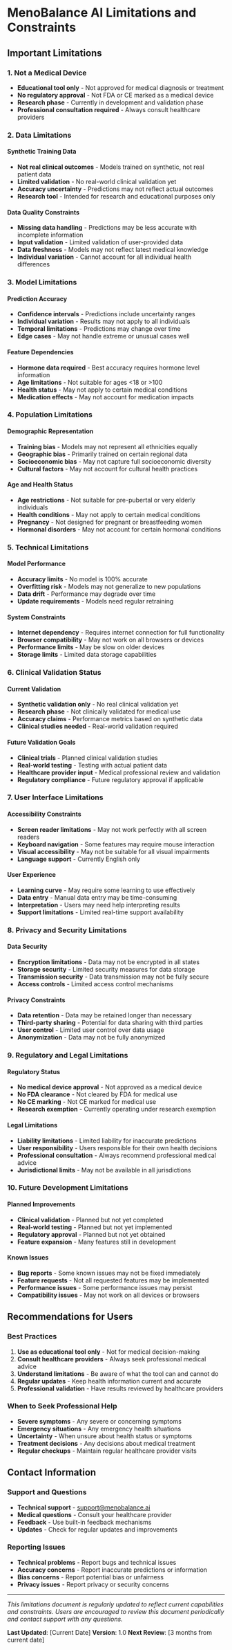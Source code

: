 # MenoBalance AI Limitations and Constraints

## Important Limitations

### 1. Not a Medical Device
- **Educational tool only** - Not approved for medical diagnosis or treatment
- **No regulatory approval** - Not FDA or CE marked as a medical device
- **Research phase** - Currently in development and validation phase
- **Professional consultation required** - Always consult healthcare providers

### 2. Data Limitations

#### Synthetic Training Data
- **Not real clinical outcomes** - Models trained on synthetic, not real patient data
- **Limited validation** - No real-world clinical validation yet
- **Accuracy uncertainty** - Predictions may not reflect actual outcomes
- **Research tool** - Intended for research and educational purposes only

#### Data Quality Constraints
- **Missing data handling** - Predictions may be less accurate with incomplete information
- **Input validation** - Limited validation of user-provided data
- **Data freshness** - Models may not reflect latest medical knowledge
- **Individual variation** - Cannot account for all individual health differences

### 3. Model Limitations

#### Prediction Accuracy
- **Confidence intervals** - Predictions include uncertainty ranges
- **Individual variation** - Results may not apply to all individuals
- **Temporal limitations** - Predictions may change over time
- **Edge cases** - May not handle extreme or unusual cases well

#### Feature Dependencies
- **Hormone data required** - Best accuracy requires hormone level information
- **Age limitations** - Not suitable for ages <18 or >100
- **Health status** - May not apply to certain medical conditions
- **Medication effects** - May not account for medication impacts

### 4. Population Limitations

#### Demographic Representation
- **Training bias** - Models may not represent all ethnicities equally
- **Geographic bias** - Primarily trained on certain regional data
- **Socioeconomic bias** - May not capture full socioeconomic diversity
- **Cultural factors** - May not account for cultural health practices

#### Age and Health Status
- **Age restrictions** - Not suitable for pre-pubertal or very elderly individuals
- **Health conditions** - May not apply to certain medical conditions
- **Pregnancy** - Not designed for pregnant or breastfeeding women
- **Hormonal disorders** - May not account for certain hormonal conditions

### 5. Technical Limitations

#### Model Performance
- **Accuracy limits** - No model is 100% accurate
- **Overfitting risk** - Models may not generalize to new populations
- **Data drift** - Performance may degrade over time
- **Update requirements** - Models need regular retraining

#### System Constraints
- **Internet dependency** - Requires internet connection for full functionality
- **Browser compatibility** - May not work on all browsers or devices
- **Performance limits** - May be slow on older devices
- **Storage limits** - Limited data storage capabilities

### 6. Clinical Validation Status

#### Current Validation
- **Synthetic validation only** - No real clinical validation yet
- **Research phase** - Not clinically validated for medical use
- **Accuracy claims** - Performance metrics based on synthetic data
- **Clinical studies needed** - Real-world validation required

#### Future Validation Goals
- **Clinical trials** - Planned clinical validation studies
- **Real-world testing** - Testing with actual patient data
- **Healthcare provider input** - Medical professional review and validation
- **Regulatory compliance** - Future regulatory approval if applicable

### 7. User Interface Limitations

#### Accessibility Constraints
- **Screen reader limitations** - May not work perfectly with all screen readers
- **Keyboard navigation** - Some features may require mouse interaction
- **Visual accessibility** - May not be suitable for all visual impairments
- **Language support** - Currently English only

#### User Experience
- **Learning curve** - May require some learning to use effectively
- **Data entry** - Manual data entry may be time-consuming
- **Interpretation** - Users may need help interpreting results
- **Support limitations** - Limited real-time support availability

### 8. Privacy and Security Limitations

#### Data Security
- **Encryption limitations** - Data may not be encrypted in all states
- **Storage security** - Limited security measures for data storage
- **Transmission security** - Data transmission may not be fully secure
- **Access controls** - Limited access control mechanisms

#### Privacy Constraints
- **Data retention** - Data may be retained longer than necessary
- **Third-party sharing** - Potential for data sharing with third parties
- **User control** - Limited user control over data usage
- **Anonymization** - Data may not be fully anonymized

### 9. Regulatory and Legal Limitations

#### Regulatory Status
- **No medical device approval** - Not approved as a medical device
- **No FDA clearance** - Not cleared by FDA for medical use
- **No CE marking** - Not CE marked for medical use
- **Research exemption** - Currently operating under research exemption

#### Legal Limitations
- **Liability limitations** - Limited liability for inaccurate predictions
- **User responsibility** - Users responsible for their own health decisions
- **Professional consultation** - Always recommend professional medical advice
- **Jurisdictional limits** - May not be available in all jurisdictions

### 10. Future Development Limitations

#### Planned Improvements
- **Clinical validation** - Planned but not yet completed
- **Real-world testing** - Planned but not yet implemented
- **Regulatory approval** - Planned but not yet obtained
- **Feature expansion** - Many features still in development

#### Known Issues
- **Bug reports** - Some known issues may not be fixed immediately
- **Feature requests** - Not all requested features may be implemented
- **Performance issues** - Some performance issues may persist
- **Compatibility issues** - May not work on all devices or browsers

## Recommendations for Users

### Best Practices
1. **Use as educational tool only** - Not for medical decision-making
2. **Consult healthcare providers** - Always seek professional medical advice
3. **Understand limitations** - Be aware of what the tool can and cannot do
4. **Regular updates** - Keep health information current and accurate
5. **Professional validation** - Have results reviewed by healthcare providers

### When to Seek Professional Help
- **Severe symptoms** - Any severe or concerning symptoms
- **Emergency situations** - Any emergency health situations
- **Uncertainty** - When unsure about health status or symptoms
- **Treatment decisions** - Any decisions about medical treatment
- **Regular checkups** - Maintain regular healthcare provider visits

## Contact Information

### Support and Questions
- **Technical support** - support@menobalance.ai
- **Medical questions** - Consult your healthcare provider
- **Feedback** - Use built-in feedback mechanisms
- **Updates** - Check for regular updates and improvements

### Reporting Issues
- **Technical problems** - Report bugs and technical issues
- **Accuracy concerns** - Report inaccurate predictions or information
- **Bias concerns** - Report potential bias or unfairness
- **Privacy issues** - Report privacy or security concerns

---

*This limitations document is regularly updated to reflect current capabilities and constraints. Users are encouraged to review this document periodically and contact support with any questions.*

**Last Updated**: [Current Date]
**Version**: 1.0
**Next Review**: [3 months from current date]
